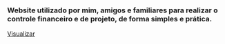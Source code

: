 <h3>Website utilizado por mim, amigos e familiares para realizar o controle financeiro e de projeto, de forma simples e prática.</h3>
<a href='https://user-images.githubusercontent.com/63760133/183269931-78a14620-71fb-4124-a22b-0286b55c7461.png' alt='foto'>Visualizar</a>


